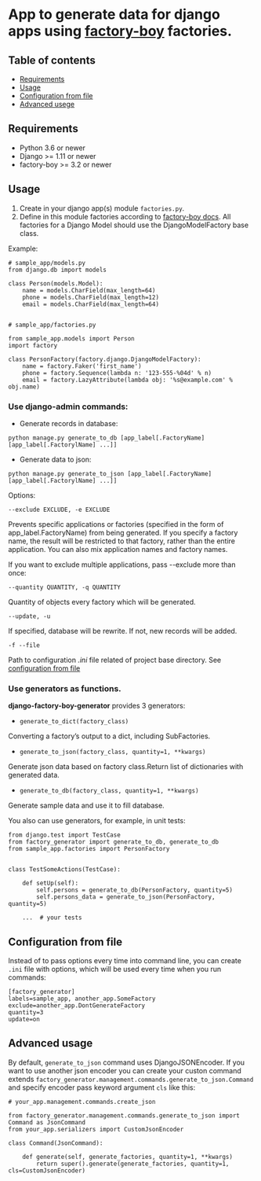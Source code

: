 # App to generate data for django apps using [factory-boy](https://github.com/FactoryBoy/factory_boy) factories.

## Table of contents
- [Requirements](#requirements)
- [Usage](#usage)
- [Configuration from file](#config)
- [Advanced usege](#advanced)


<a name="requirements"></a>
## Requirements

- Python 3.6 or newer
- Django >= 1.11 or newer
- factory-boy >= 3.2 or newer


<a name="usage"></a>
## Usage

1. Create in your django app(s) module `factories.py`.
2. Define in this module factories according to [factory-boy docs](https://factoryboy.readthedocs.io/en/stable/orms.html).
All factories for a Django Model should use the DjangoModelFactory base class.

Example:
```
# sample_app/models.py
from django.db import models

class Person(models.Model):
    name = models.CharField(max_length=64)
    phone = models.CharField(max_length=12)
    email = models.CharField(max_length=64)


# sample_app/factories.py

from sample_app.models import Person
import factory

class PersonFactory(factory.django.DjangoModelFactory):
    name = factory.Faker('first_name')
    phone = factory.Sequence(lambda n: '123-555-%04d' % n)
    email = factory.LazyAttribute(lambda obj: '%s@example.com' % obj.name)
```

### Use django-admin commands:

- Generate records in database:

`python manage.py generate_to_db [app_label[.FactoryName] [app_label[.FactorylName] ...]]`


- Generate data to json:

`python manage.py generate_to_json [app_label[.FactoryName] [app_label[.FactorylName] ...]]`


Options:

`--exclude EXCLUDE, -e EXCLUDE`

Prevents specific applications or factories (specified in the form of app_label.FactoryName) from being generated. If you specify a factory name, the result will be restricted to that factory, rather than the entire application. You can also mix application names and factory names.

If you want to exclude multiple applications, pass --exclude more than once:


`--quantity QUANTITY, -q QUANTITY`

Quantity of objects every factory which will be generated.


`--update, -u`

If specified, database will be rewrite. If not, new records will be added.


`-f --file`

Path to configuration *.ini* file related of project base directory. See [configuration from file](#config)


### Use generators as functions.

**django-factory-boy-generator** provides 3 generators:

- `generate_to_dict(factory_class)`

Converting a factory’s output to a dict, including SubFactories.


- `generate_to_json(factory_class, quantity=1, **kwargs)`

Generate json data based on factory class.Return list of dictionaries with generated data.


- `generate_to_db(factory_class, quantity=1, **kwargs)`

Generate sample data and use it to fill database.


You also can use generators, for example, in unit tests:
```
from django.test import TestCase
from factory_generator import generate_to_db, generate_to_db
from sample_app.factories import PersonFactory


class TestSomeActions(TestCase):

    def setUp(self):
        self.persons = generate_to_db(PersonFactory, quantity=5)
        self.persons_data = generate_to_json(PersonFactory, quantity=5)

    ...  # your tests
```


<a name="config"></a>
## Configuration from file

Instead of to pass options every time into command line, you can create `.ini` file with options, which will be used every time when you run commands:
```
[factory_generator]
labels=sample_app, another_app.SomeFactory
exclude=another_app.DontGenerateFactory
quantity=3
update=on
```


<a name="advanced"></a>
## Advanced usage

By default, `generate_to_json` command uses DjangoJSONEncoder. If you want to use another json encoder you can create your custon command extends `factory_generator.management.commands.generate_to_json.Command` and specify encoder pass keyword argument `cls` like this:
```
# your_app.management.commands.create_json

from factory_generator.management.commands.generate_to_json import Command as JsonCommand
from your_app.serializers import CustomJsonEncoder

class Command(JsonCommand):

    def generate(self, generate_factories, quantity=1, **kwargs)
        return super().generate(generate_factories, quantity=1, cls=CustomJsonEncoder)
```
